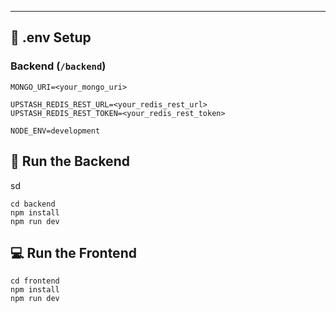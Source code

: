 
---

## 🧪 .env Setup

### Backend (`/backend`)

```
MONGO_URI=<your_mongo_uri>

UPSTASH_REDIS_REST_URL=<your_redis_rest_url>
UPSTASH_REDIS_REST_TOKEN=<your_redis_rest_token>

NODE_ENV=development
```

## 🔧 Run the Backend
sd
```
cd backend
npm install
npm run dev
```

## 💻 Run the Frontend 

```
cd frontend
npm install
npm run dev
```